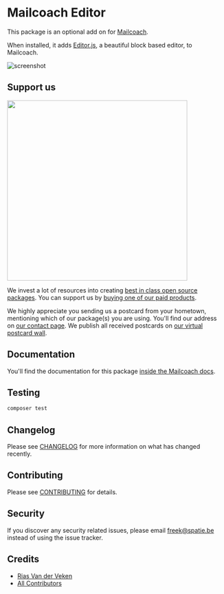 # Mailcoach Editor

This package is an optional add on for [Mailcoach](https://mailcoach.app).
 
When installed, it adds [Editor.js](https://editorjs.io), a beautiful block based editor, to Mailcoach. 

![screenshot](docs/screenshot.png)

## Support us

[<img src="https://github-ads.s3.eu-central-1.amazonaws.com/laravel-mailcoach-editor.jpg?t=1" width="419px" />](https://spatie.be/github-ad-click/laravel-mailcoach-editor)

We invest a lot of resources into creating [best in class open source packages](https://spatie.be/open-source). You can support us by [buying one of our paid products](https://spatie.be/open-source/support-us).

We highly appreciate you sending us a postcard from your hometown, mentioning which of our package(s) you are using. You'll find our address on [our contact page](https://spatie.be/about-us). We publish all received postcards on [our virtual postcard wall](https://spatie.be/open-source/postcards).

## Documentation

You'll find the documentation for this package [inside the Mailcoach docs](https://spatie.be/docs/laravel-mailcoach/v4/choosing-an-editor/editor).

## Testing
 
```bash
composer test
```

## Changelog

Please see [CHANGELOG](CHANGELOG.md) for more information on what has changed recently.

## Contributing

Please see [CONTRIBUTING](CONTRIBUTING.md) for details.

## Security

If you discover any security related issues, please email freek@spatie.be instead of using the issue tracker.

## Credits

- [Rias Van der Veken](https://github.com/riasvdv)
- [All Contributors](../../contributors)
